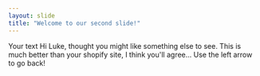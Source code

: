 ```yaml
---
layout: slide
title: "Welcome to our second slide!"
---
```

Your text
Hi Luke, thought you might like something else to see.
This is much better than your shopify site, I think you'll agree...
Use the left arrow to go back!
